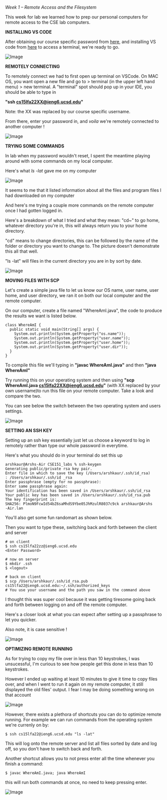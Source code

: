 _Week 1 – Remote Access and the Filesystem_

This week for lab we learned how to prep our personal computers for remote access to the CSE lab computers.

**INSTALLING VS CODE**

After obtaining our course specific password from [here](https://sdacs.ucsd.edu/~icc/index.php), and installing VS code from [here](https://code.visualstudio.com/) to access a terminal, we're ready to go.

![Image](lab-images/lab1_1.png)

**REMOTELY CONNECTING**

To remotely connect we had to first  open up terminal on VSCode. On MAC OS, you want open a new file and go to > terminal (in the upper left hand menu) > new terminal. A "terminal" spot should pop up in your IDE, you should be able to type in

__"ssh cs15lfa22XX@ieng6.ucsd.edu"__

Note: the XX was replaced by our course specific username.

From there, enter your password in, and _voila_ we're remotely connected to another computer !

![Image](lab-images/lab1_3.png)

**TRYING SOME COMMANDS**

In lab when my password wouldn't reset, I spent the meantime playing around with some commands on my local computer. 

Here's what _ls -lat_ gave me on my computer

![Image](lab-images/lab1_4.png)

It seems to me that it listed information about all the files and program files I had downloaded on my computer

And here's me trying a couple more commands on the remote computer once I had gotten logged in.

Here's a breakdown of what I tried and what they mean:
"cd~" to go home, whatever directory you're in, this will always return you to your home directory.

"cd" means to change directories, this can be followed by the name of the folder or directory you want to change to. The picture doesn't demonstrate this all that well.

"ls -lat" will files in the current directory you are in by sort by date.

![Image](lab-images/lab1_5.png)

**MOVING FILES WITH SCP**

Let's create a simple java file to let us know our OS name, user name, user home, and user directory, we ran it on both our local computer and the remote computer.

On our computer, create a file named "WhereAmI.java", the code to produce the results we want is listed below.

```
class WhereAmI {
  public static void main(String[] args) {
    System.out.println(System.getProperty("os.name"));
    System.out.println(System.getProperty("user.name"));
    System.out.println(System.getProperty("user.home"));
    System.out.println(System.getProperty("user.dir"));
  }
}
```
To compile this file we'll typing in __"javac WhereAmI.java"__ and then __"java WhereAmI"__

Try running this on your operating system and then using __"scp WhereAmI.java cs15lfa22XX@ieng6.ucsd.edu"__ (with XX replaced by your own username)to run this file on your remote computer. Take a look and compare the two. 

You can see below the switch between the two operating system and users settings.

![Image](lab-images/lab1_6.png)

**SETTING AN SSH KEY**

Setting up an ssh key essentially just let us choose a keyword to log in remotely rather than type our whole password in everytime.

Here's what you should do in your terminal do set this up
```
arshkaur@Arshs-Air CSE151_labs % ssh-keygen
Generating public/private rsa key pair.
Enter file in which to save the key (/Users/arshkaur/.ssh/id_rsa)
: /Users/arshkaur/.ssh/id _rsa
Enter passphrase (empty for no passphrase):
Enter same passphrase again:
Your identification has been saved in /Users/arshkaur/.ssh/id_rsa
Your public key has been saved in /Users/arshkaur/.ssh/id_rsa.pub
The key fingerprint is:
SHA256: PlmoN9FcwId54bZ6saMhdS9Ybe05JhMzulR8037c9ck arshkaur@Arshs
-Air.lan
```
You'll also get some fun randomart as shown below.

Then you want to type these, switching back and forth between the client and server
```
# on client
$ ssh cs15lfa22zz@ieng6.ucsd.edu
<Enter Password>
```

```
# now on server
$ mkdir .ssh
$ <logout>
``` 
```
# back on client
$ scp /Users/arshkaur/.ssh/id_rsa.pub cs15lfa22@ieng6.ucsd.edu:~/.ssh/authorized_keys
# You use your username and the path you saw in the command above
```

I thought this was super cool because it was getting tiresome going back and forth between logging on and off the remote computer.

Here's a closer look at what you can expect after setting up a passphrase to let you quicker.

Also note, it is case sensitive !

![Image](lab-images/lab1_7.png)

**OPTIMIZING REMOTE RUNNING**

As for trying to copy my file over in less than 10 keystrokes, I was unsucessful, I'm curious to see how people get this done in less than 10 keystrokes.

However I ended up waiting at least 10 minutes to give it time to copy files over, and when I went to run it again on my remote computer, it still displayed the old files' output. I fear I may be doing something wrong on that account

![Image](lab-images/lab1_8.png)

However, there exists a plethora of shortcuts you can do to optimize remote running. For example we can run commands from the operating system we're currenly on by:
```
$ ssh cs15lfa22@ieng6.ucsd.edu "ls -lat"
```
This will log onto the remote server and list all files sorted by date and log off, so you don't have to switch back and forth.

Another shortcut allows you to not press enter all the time whenever you finish a command:
```
$ javac WhereAmI.java; java WhereAmI
```
this will run both commands at once, no need to keep pressing enter.

![Image](lab-images/lab1_10.png)


